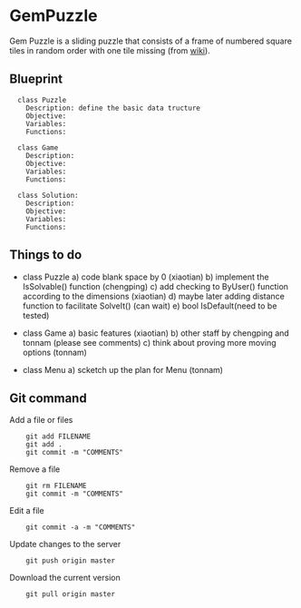 ﻿GemPuzzle
=========
Gem Puzzle is a sliding puzzle that consists of a frame of numbered square tiles in random order with one tile missing (from [wiki](http://en.wikipedia.org/wiki/15_puzzle)).

## Blueprint
```
  class Puzzle
    Description: define the basic data tructure 
    Objective:
    Variables:
    Functions:

  class Game
    Description:
    Objective:
    Variables:
    Functions:

  class Solution:
    Description:
    Objective:
    Variables:
    Functions:

```

## Things to do

* class Puzzle
	a) code blank space by 0 (xiaotian)
	b) implement the IsSolvable() function (chengping)
	c) add checking to ByUser() function according to the dimensions (xiaotian)
	d) maybe later adding distance function to facilitate SolveIt() (can wait)
	e) bool IsDefault(need to be tested)
* class Game
	a) basic features (xiaotian)
	b) other staff by chengping and tonnam (please see comments)
	c) think about proving more moving options (tonnam)
	
* class Menu
	a) scketch up the plan for Menu (tonnam)
	

## Git command

Add a file or files
```
    git add FILENAME
    git add .
    git commit -m "COMMENTS"
```

Remove a file
```
    git rm FILENAME
    git commit -m "COMMENTS"
```
Edit a file
```
    git commit -a -m "COMMENTS" 
```
Update changes to the server
```
    git push origin master
```

Download the current version
```
    git pull origin master
```
